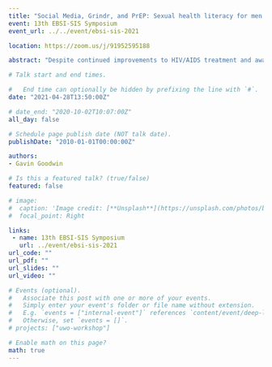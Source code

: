 ```yaml
---
title: "Social Media, Grindr, and PrEP: Sexual health literacy for men who have sex with men in the Internet age"
event: 13th EBSI-SIS Symposium
event_url: ../../event/ebsi-sis-2021

location: https://zoom.us/j/91952595188

abstract: "Despite continued improvements to HIV/AIDS treatment and awareness, HIV transmission rates remain high among men who have sex with men (MSM). Online consumer health information targeting high-risk MSM through social media and geosocial networking (GSN) apps have shown to be successful HIV intervention strategies. This oral presentation will present the findings of a review article due for publication in the Journal of Consumer Health on the Internet, which addresses (1) the efficacy and acceptance of delivering consumer health information about pre-exposure prophylaxis (PrEP) and HIV prevention through GSN apps, (2) the impact of online and social media communities in the discussion and delivery of information about PrEP and HIV interventions, and (3) on-going and possible future research and the role of information professionals. The outcomes of this review offer useful guidance for consumer health professionals and addresses fields such as librarianship, knowledge management, and human-computer interaction."

# Talk start and end times.

#   End time can optionally be hidden by prefixing the line with `#`.
date: "2021-04-28T13:50:00Z"

# date_end: "2020-10-02T10:07:00Z"
all_day: false

# Schedule page publish date (NOT talk date).
publishDate: "2010-01-01T00:00:00Z"

authors:
- Gavin Goodwin

# Is this a featured talk? (true/false)
featured: false

# image:
#  caption: 'Image credit: [**Unsplash**](https://unsplash.com/photos/bzdhc5b3Bxs)'
#  focal_point: Right

links:
 - name: 13th EBSI-SIS Symposium
   url: ../event/ebsi-sis-2021
url_code: ""
url_pdf: ""
url_slides: ""
url_video: ""

# Events (optional).
#   Associate this post with one or more of your events.
#   Simply enter your event's folder or file name without extension.
#   E.g. `events = ["internal-event"]` references `content/event/deep-learning/index.md`.
#   Otherwise, set `events = []`.
# projects: ["uwo-workshop"]

# Enable math on this page?
math: true
---
```

